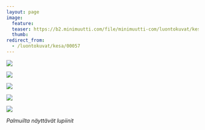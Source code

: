 ```yaml
---
layout: page
image:
  feature:
  teaser: https://b2.minimuutti.com/file/minimuutti-com/luontokuvat/kes%C3%A4/2/DSC40494-245px.jpg
  thumb:
redirect_from:
  - /luontokuvat/kesa/00057
---
```


![](https://b2.minimuutti.com/file/minimuutti-com/luontokuvat/kes%C3%A4/2/DSC40531-800px.jpg)

![](https://b2.minimuutti.com/file/minimuutti-com/luontokuvat/kes%C3%A4/2/DSC40498-800px.jpg)

![](https://b2.minimuutti.com/file/minimuutti-com/luontokuvat/kes%C3%A4/2/DSC40494-800px.jpg)

![](https://b2.minimuutti.com/file/minimuutti-com/luontokuvat/kes%C3%A4/2/DSC40460-800px.jpg)

![](https://b2.minimuutti.com/file/minimuutti-com/luontokuvat/kes%C3%A4/2/DSC40489-800px.jpg)

*Palmuilta näyttävät lupiinit*
